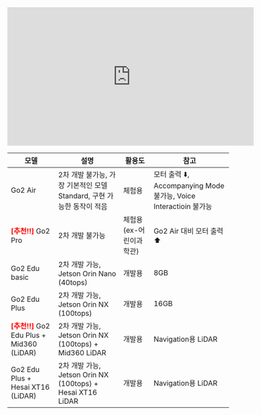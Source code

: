<iframe width="560" height="315" src="https://www.youtube.com/embed/6zPvT0ig1VM" frameborder="0" allowfullscreen></iframe>

| 모델 | 설명 | 활용도 | 참고 |
|------|-----------------------------------------|----------|-------|  
| Go2 Air |	2차 개발 불가능, 가장 기본적인 모델 Standard, 구현 가능한 동작이 적음 | 체험용 | 모터 출력 ⬇️, Accompanying Mode 불가능, Voice Interactioin 불가능 |  
| <span style="color: red; font-weight: bold;">[추천‼️]</span> Go2 Pro | 2차 개발 불가능 | 체험용(ex-어린이과학관) | Go2 Air 대비 모터 출력 ⬆️ |  
| Go2 Edu basic | 2차 개발 가능, Jetson Orin Nano (40tops) | 개발용 | 8GB |  
| Go2 Edu Plus | 2차 개발 가능, Jetson Orin NX (100tops) | 개발용 | 16GB |  
| <span style="color: red; font-weight: bold;">[추천‼️]</span> Go2 Edu Plus + Mid360 (LiDAR) | 2차 개발 가능, Jetson Orin NX (100tops) + Mid360 LiDAR | 개발용 | Navigation용 LiDAR |  
| Go2 Edu Plus + Hesai XT16 (LiDAR) | 2차 개발 가능, Jetson Orin NX (100tops) + Hesai XT16 LiDAR | 개발용 | Navigation용 LiDAR |  